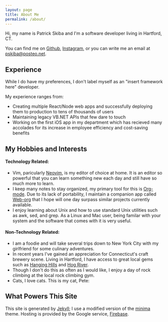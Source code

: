 ```yaml
---
layout: page
title: About Me
permalink: /about/
---
```


Hi, my name is Patrick Skiba and I'm a software developer living in Hartford, CT. 

You can find me on [Github](https://github.com/patrickskiba), [Instagram](https://www.instagram.com/skibap/), or you can write me an email at [pskiba@posteo.net](mailto:pskiba@posteo.net).

## Experience

While I do have my preferences, I don't label myself as an "insert framework here" developer. 

My experience ranges from:
- Creating multiple React/Node web apps and successfully deploying them to production to tens of thousands of users
- Maintaining legacy VB.NET APIs that few dare to touch
- Working on the first iOS app in my department which has recieved many accolades for its increase in employee efficiency and cost-saving benefits


## My Hobbies and Interests

#### Technology Related:
- Vim, paricularly [Neovim](https://neovim.io/), is my editor of choice at home. It is an editor so powerful that you can learn something new each day and still have so much more to learn.
- I keep many notes to stay organized, my primary tool for this is [Org-mode](https://orgmode.org/). Due to its lack of portability, I maintain a companion app called [Web-org](https://github.com/Patrickskiba/weborg) that I hope will one day surpass similar projects currently available.
- I enjoy learning about Unix and how to use standard Unix utilities such as awk, sed, and grep. As a Linux and Mac user, being familar with your system and the software that comes with it is very useful.

#### Non-Technology Related:
- I am a foodie and will take several trips down to New York City with my girlfriend for some culinary adventures. 
- In recent years I've gained an appreciation for Connecticut's craft brewery scene. Living in Hartford, I have access to great local gems such as [Hanging Hills](http://www.hanginghillsbrewery.com/) and [Hog River](https://www.hogriverbrewing.com/).
- Though I don't do this as often as I would like, I enjoy a day of rock climbing at the local rock climbing gym. 
- Cats, I love cats. This is my cat, Pete:
<div style="text-align: center;margin: 10px;">
<amp-img style="width: 50%;" src="/assets/images/pete.jpg" alt="Pete my Cat" />
</div>

## What Powers This Site

This site is generated by [Jekyll](https://jekyllrb.com/); I use a modified version of the [minima](https://github.com/jekyll/minima) theme. Hosting is provided by the Google service, [Firebase](https://firebase.google.com/). 
